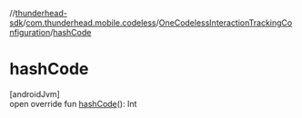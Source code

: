 //[thunderhead-sdk](../../../index.md)/[com.thunderhead.mobile.codeless](../index.md)/[OneCodelessInteractionTrackingConfiguration](index.md)/[hashCode](hash-code.md)

# hashCode

[androidJvm]\
open override fun [hashCode](hash-code.md)(): Int
